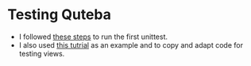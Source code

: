 # Testing Quteba

- I followed [these steps](https://medium.com/analytics-vidhya/provisioning-a-test-postgresql-database-on-heroku-for-your-django-app-febb2b5d3b29) to run the first unittest.
- I also used [this tutrial](https://developer.mozilla.org/en-US/docs/Learn/Server-side/Django/Testing#overview) as an example and to copy and adapt code for testing views.
